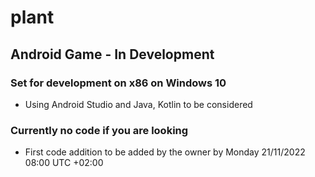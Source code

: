 # plant

## Android Game - In Development

### Set for development on x86 on Windows 10

+ Using Android Studio and Java, Kotlin to be considered

### Currently no code if you are looking

+ First code addition to be added by the owner by Monday 21/11/2022 08:00 UTC +02:00
